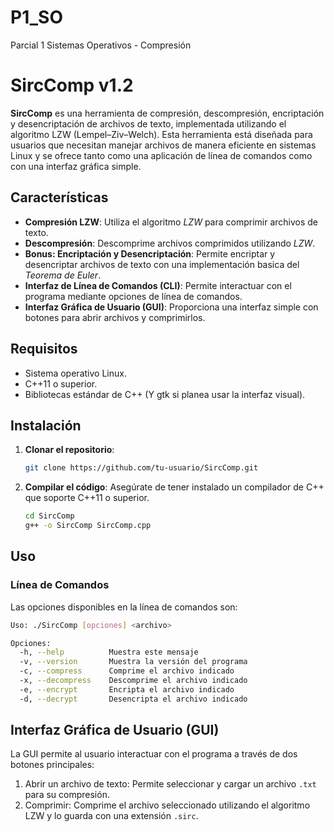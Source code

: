 # P1_SO
Parcial 1 Sistemas Operativos - Compresión

# SircComp v1.2

**SircComp** es una herramienta de compresión, descompresión, encriptación y desencriptación de archivos de texto, implementada utilizando el algoritmo LZW (Lempel–Ziv–Welch). Esta herramienta está diseñada para usuarios que necesitan manejar archivos de manera eficiente en sistemas Linux y se ofrece tanto como una aplicación de línea de comandos como con una interfaz gráfica simple.

## Características

- **Compresión LZW**: Utiliza el algoritmo *LZW* para comprimir archivos de texto.
- **Descompresión**: Descomprime archivos comprimidos utilizando *LZW*.
- **Bonus: Encriptación y Desencriptación**: Permite encriptar y desencriptar archivos de texto con una implementación basica del *Teorema de Euler*.
- **Interfaz de Línea de Comandos (CLI)**: Permite interactuar con el programa mediante opciones de línea de comandos.
- **Interfaz Gráfica de Usuario (GUI)**: Proporciona una interfaz simple con botones para abrir archivos y comprimirlos.

## Requisitos

- Sistema operativo Linux.
- C++11 o superior.
- Bibliotecas estándar de C++ (Y gtk si planea usar la interfaz visual).

## Instalación

1. **Clonar el repositorio**:
    ```bash
    git clone https://github.com/tu-usuario/SircComp.git
    ```

2. **Compilar el código**:
    Asegúrate de tener instalado un compilador de C++ que soporte C++11 o superior.
    ```bash
    cd SircComp
    g++ -o SircComp SircComp.cpp
    ```

## Uso

### Línea de Comandos

Las opciones disponibles en la línea de comandos son:

```bash
Uso: ./SircComp [opciones] <archivo>

Opciones:
  -h, --help          Muestra este mensaje
  -v, --version       Muestra la versión del programa
  -c, --compress      Comprime el archivo indicado
  -x, --decompress    Descomprime el archivo indicado
  -e, --encrypt       Encripta el archivo indicado
  -d, --decrypt       Desencripta el archivo indicado

```

## Interfaz Gráfica de Usuario (GUI)

La GUI permite al usuario interactuar con el programa a través de dos botones principales:

1. Abrir un archivo de texto: Permite seleccionar y cargar un archivo ```.txt``` para su compresión.
2. Comprimir: Comprime el archivo seleccionado utilizando el algoritmo LZW y lo guarda con una extensión ```.sirc```.